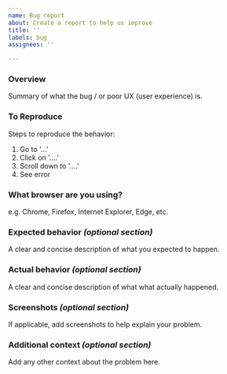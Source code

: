 ```yaml
---
name: Bug report
about: Create a report to help us improve
title: ''
labels: bug
assignees: ''

---
```


### Overview
Summary of what the bug / or poor UX (user experience) is.

### To Reproduce
Steps to reproduce the behavior:
1. Go to '...'
2. Click on '....'
3. Scroll down to '....'
4. See error

### What browser are you using?
e.g. Chrome, Firefox, Internet Explorer, Edge, etc.

### Expected behavior _(optional section)_
A clear and concise description of what you expected to happen.

### Actual behavior _(optional section)_
A clear and concise description of what what actually happened.

### Screenshots _(optional section)_
If applicable, add screenshots to help explain your problem.

### Additional context _(optional section)_
Add any other context about the problem here.
